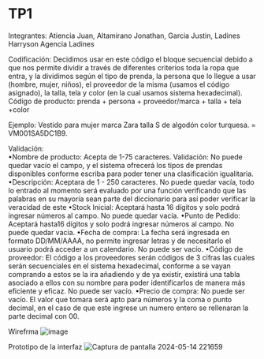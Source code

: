 # TP1
Integrantes: Atiencia Juan, Altamirano Jonathan, Garcia Justin, Ladines Harryson
Agencia Ladines

Codificación: Decidimos usar en este código el bloque secuencial debido a que nos permite dividir a través de diferentes criterios toda la ropa que entra, y la dividimos según el tipo de prenda, la persona que lo llegue a usar (hombre, mujer, niños), el proveedor de la misma (usamos el código asignado), la talla, tela y color (en la cual usamos sistema hexadecimal).
Código de producto:  prenda + persona + proveedor/marca + talla + tela +color

Ejemplo: 
Vestido para mujer marca Zara talla S de algodón color turquesa. = VM001SA5DC1B9.

Validación: 	
•Nombre de producto: Acepta de 1-75 caracteres.
Validación: No puede quedar vacío el campo, y el sistema ofrecerá los tipos de prendas disponibles conforme escriba para poder tener una clasificación igualitaria. 
•Descripción:  Aceptara de 1 - 250 caracteres. No puede quedar vacía, todo lo entrado al momento será evaluado por una función verificando que las palabras en su mayoría sean parte del diccionario para así poder verificar la veracidad de este
•Stock Inicial: Aceptará hasta 16 dígitos y solo podrá ingresar números al campo. No puede quedar vacía.
•Punto de Pedido: Aceptará hasta16 dígitos y solo podrá ingresar números al campo. No puede quedar vacía.
•Fecha de compra: La fecha será ingresada en formato DD/MM/AAAA, no permite ingresar letras y de necesitarlo el usuario podrá acceder a un calendario. No puede ser vacío.
•Código de proveedor: El código a los proveedores serán códigos de 3 cifras las cuales serán secuenciales en el sistema hexadecimal, conforme a se vayan comprando a estos se la ira añadiendo y de ya existir, existirá una tabla asociado a ellos con su nombre para poder identificarlos de manera más eficiente y eficaz. No puede ser vacío.
•Precio de compra: No puede ser vacío. El valor que tomara será apto para números y la coma o punto decimal, en el caso de que este ingrese un numero entero se rellenaran la parte decimal con 00. 

Wirefrma
![image](https://github.com/jajupiter/TP1/assets/168550769/fc743bec-f6b9-4030-bd9f-113e517233de)

Prototipo de la interfaz
![Captura de pantalla 2024-05-14 221659](https://github.com/jajupiter/TP1/assets/168550769/2bb55824-2823-4dec-acd2-3976e0063d1b)

